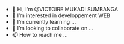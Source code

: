 - 👋 Hi, I’m @VICTOIRE MUKADI SUMBANGA
- 👀 I’m interested in developpement WEB
- 🌱 I’m currently learning ...
- 💞️ I’m looking to collaborate on ...
- 📫 How to reach me ...

<!---
VICTOIRE90/VICTOIRE90 is a ✨ special ✨ repository because its `README.md` (this file) appears on your GitHub profile.
You can click the Preview link to take a look at your changes.
--->
